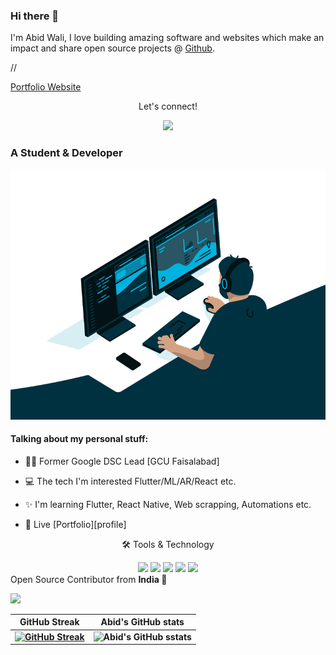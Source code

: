 
<link rel="stylesheet" href="../css/social-circles.min.css">

### Hi there 👋

<p>I'm Abid Wali, I love building amazing software and websites which make an impact and share open source projects @ <a href="https://github.com/abidwali">Github</a>.</p>

//<p><a href="http://abidwali.github.io/">Portfolio Website</a></p>
<p align="center">Let's connect!</p>
<p align="center">
<a href="https://www.facebook.com/abidwali.se/">
    <img src="https://img.shields.io/badge/Facebook-1877F2?style=for-the-badge&logo=facebook&logoColor=white" />
</a>
<!--<a href="https://www.twitter.com/abidwali/">
    <img src="https://img.shields.io/badge/Twitter-1DA1F2?style=for-the-badge&logo=twitter&logoColor=white" />
</a>
<a href="https://abidwali.github.io/">
    <img src="https://img.shields.io/badge/Portfolio-12100E?style=for-the-badge&logo=medium&logoColor=white" />
</a>
<a href="https://stackoverflow.com/users/12297382/abidwali">
    <img src="https://img.shields.io/badge/Stack_Overflow-FE7A16?style=for-the-badge&logo=stack-overflow&logoColor=white" />
</a>-->
 </p>

### A Student & Developer

<img alt="GIF" src="coding.gif" width="100%" height="400" />

#### Talking about my personal stuff:
- 🙋‍♂️ Former Google DSC Lead [GCU Faisalabad]
- 💻 The tech I'm interested Flutter/ML/AR/React etc.
- ✨ I'm learning Flutter, React Native, Web scrapping, Automations etc.

- 📄 Live [Portfolio][profile]

<div align="center">
<p align="center">🛠 Tools & Technology</p>

<img src="https://img.shields.io/badge/Flutter-02569B?style=for-the-badge&logo=flutter&logoColor=white" />
<img src="https://img.shields.io/badge/Dart-0175C2?style=for-the-badge&logo=dart&logoColor=white" />
<img src="https://img.shields.io/badge/firebase-ffca28?style=for-the-badge&logo=firebase&logoColor=black" />
<!--<img src="https://img.shields.io/badge/Python-FFD43B?style=for-the-badge&logo=python&logoColor=darkgreen" />-->
<img src="https://img.shields.io/badge/Git-F05032?style=for-the-badge&logo=git&logoColor=white" />
<img src="https://img.shields.io/badge/Adobe%20XD-FF61F6?style=for-the-badge&logo=Adobe%20XD&logoColor=white" />
<!-- <img src="https://img.shields.io/badge/-c++-black?style=for-the-badge&logo=c%2B%2B&logoColor=white" />-->
<!-- <img src="https://img.shields.io/badge/Java-white?style=for-the-badge&
logo=Java&logoColor=black" /> -->
<!--<img src="https://img.shields.io/badge/-ReactJs-61DAFB?style=for-the-badge&logo=react&logoColor=white" />-->
<!--<img src="https://img.shields.io/badge/-ReactNative-black?style=for-the-badge&logo=react&logoColor=white" />-->
</div>
Open Source Contributor from <b>India<b> 💚 

![](https://visitor-badge.glitch.me/badge?page_id=abidwali)
   

GitHub Streak             |  Abid's GitHub stats
:-------------------------:|:-------------------------:
 [![GitHub Streak](https://github-readme-streak-stats.herokuapp.com?user=abidwali&theme=dracula&hide_border=true)](https://git.io/streak-stats) | ![Abid's GitHub sstats](https://github-readme-stats.vercel.app/api?username=abidwali&count_private=true&theme=radical)
